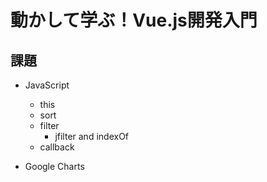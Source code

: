 # 動かして学ぶ！Vue.js開発入門

## 課題
- JavaScript
  - this
  - sort
  - filter
    - jfilter and indexOf
  - callback

- Google Charts
